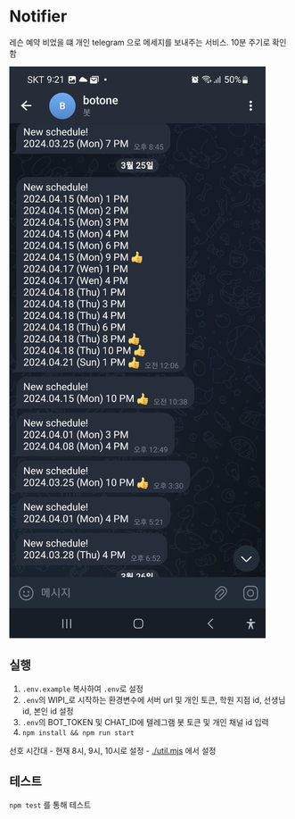 # Notifier

레슨 예약 비었을 떄 개인 telegram 으로 메세지를 보내주는 서비스. 10분 주기로 확인함

![./bot_screenshot.jpg](./bot_screenshot.jpg)

## 실행

1. `.env.example` 복사하여 `.env`로 설정
2. `.env`의 WIPI_로 시작하는 환경변수에 서버 url 및 개인 토큰, 학원 지점 id, 선생님 id, 본인 id 설정
3. `.env`의 BOT_TOKEN 및 CHAT_ID에 텔레그램 봇 토큰 및 개인 채널 id 입력
4. `npm install && npm run start`

선호 시간대 - 현재 8시, 9시, 10시로 설정 - [./util.mjs](./util.mjs) 에서 설정

## 테스트

`npm test` 를 통해 테스트
